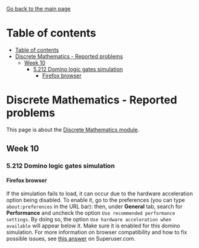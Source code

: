 [Go back to the main page](../../../README.md)

# Table of contents

- [Table of contents](#table-of-contents)
- [Discrete Mathematics - Reported problems](#discrete-mathematics---reported-problems)
  - [Week 10](#week-10)
    - [5.212 Domino logic gates simulation](#5212-domino-logic-gates-simulation)
      - [Firefox browser](#firefox-browser)

# Discrete Mathematics - Reported problems

This page is about the [Discrete Mathematics module](../../../modules/level_4/cm_1020_discrete_mathematics/).

## Week 10

### 5.212 Domino logic gates simulation

#### Firefox browser

If the simulation fails to load, it can occur due to the hardware acceleration option being disabled. To enable it, go to the preferences (you can type `about:preferences` in the URL bar): then, under **General** tab, search for **Performance** and uncheck the option `Use recommended performance settings`. By doing so, the option `Use hardware acceleration when available` will appear below it. Make sure it is enabled for this domino simulation. For more information on browser compatibility and how to fix possible issues, see [this answer](https://superuser.com/a/836833/1032549) on Superuser.com.
